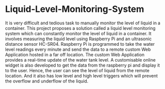 # Liquid-Level-Monitoring-System

It is very difficult and tedious task to manually monitor the level of liquid in a container. This project proposes a solution called a liquid level monitoring system which can constantly monitor the level of liquid in a container.  It involves measuring the liquid level using Raspberry Pi and an ultrasonic distance sensor HC-SR04. Raspberry Pi is programmed to take the water level readings every minute and send the data to a remote custom Web Application hosted in a far off location. The custom Web Application provides a real-time update of the water tank level. A customisable online widget is also developed to get the data from the raspberry pi and display it to the user. Hence, the user can see the level of liquid from the remote location. And it also has low level and high level triggers which will prevent the overflow and underflow of the liquid.

